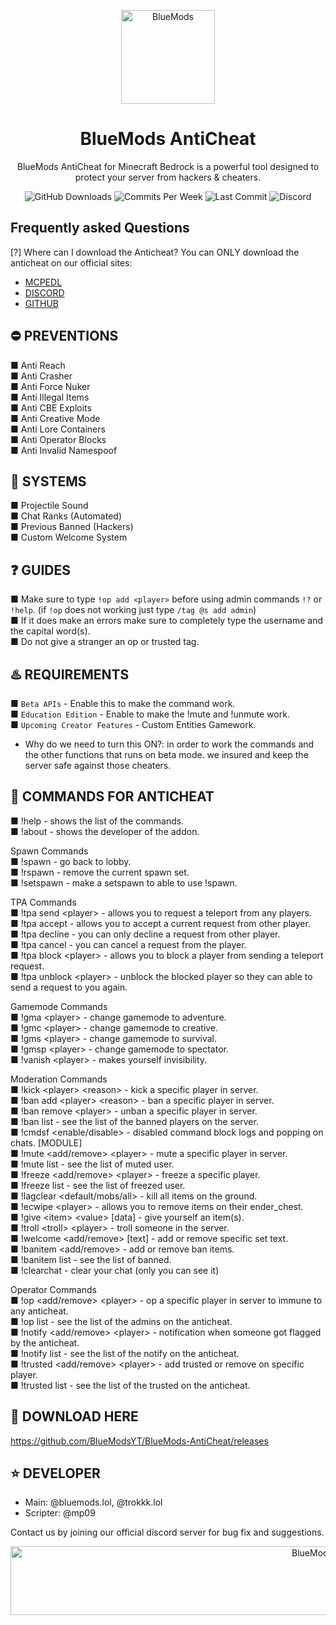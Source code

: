 <p align="center"><img src="https://bluemods.neocities.org/p/ic_blue.png" alt="BlueMods" width="150" height="150"></p>
<h1 align="center">BlueMods AntiCheat</h1>
<p align="center">BlueMods AntiCheat for Minecraft Bedrock is a powerful tool designed to protect your server from hackers & cheaters.</p>
<p align="center">
        <img src="https://img.shields.io/github/downloads/BlueModsYT/BlueMods-AntiCheat/total?style=for-the-badge" alt="GitHub Downloads">
        <img src="https://img.shields.io/github/commit-activity/m/BlueModsYT/BlueMods-AntiCheat?style=for-the-badge" alt="Commits Per Week">
        <img src="https://img.shields.io/github/last-commit/BlueModsYT/BlueMods-AntiCheat?style=for-the-badge" alt="Last Commit">
        <img src="https://img.shields.io/discord/913049851531522078?style=for-the-badge&label=Discord&color=0000ff&link=https%3A%2F%2Fdiscord.gg%2Fbluemods-anticheat-913049851531522078" alt="Discord">
</p>

## Frequently asked Questions
[?] Where can I download the Anticheat?
You can ONLY download the anticheat on our official sites:
- [MCPEDL](https://mcpedl.com/bluemods)
- [DISCORD](https://discord.gg/bluemods-anticheat-913049851531522078)
- [GITHUB](https://github.com/BlueModsYT/BlueMods-AntiCheat/releases)

## **⛔ PREVENTIONS**
■ Anti Reach<br>
■ Anti Crasher<br>
■ Anti Force Nuker<br>
■ Anti Illegal Items<br>
■ Anti CBE Exploits<br>
■ Anti Creative Mode<br>
■ Anti Lore Containers<br>
■ Anti Operator Blocks<br>
■ Anti Invalid Namespoof<br>

## **📡 SYSTEMS**
■ Projectile Sound<br>
■ Chat Ranks (Automated)<br>
■ Previous Banned (Hackers)<br>
■ Custom Welcome System<br>

## **❓ GUIDES**
■ Make sure to type `!op add <player>` before using admin commands `!?` or `!help`. (if `!op` does not working just type `/tag @s add admin`)<br>
■ If it does make an errors make sure to completely type the username and the capital word(s).<br>
■ Do not give a stranger an op or trusted tag.<br>

## **♨️ REQUIREMENTS**
■ `Beta APIs` - Enable this to make the command work.<br>
■ `Education Edition` - Enable to make the !mute and !unmute work.<br>
■ `Upcoming Creator Features` - Custom Entities Gamework.<br>
- Why do we need to turn this ON?: in order to work the commands and the other functions that runs on beta mode. we insured and keep the server safe against those cheaters.<br>

## **🤖 COMMANDS FOR ANTICHEAT**
■ !help - shows the list of the commands.<br>
■ !about - shows the developer of the addon.<br>

Spawn Commands<br>
■ !spawn - go back to lobby.<br>
■ !rspawn - remove the current spawn set.<br>
■ !setspawn - make a setspawn to able to use !spawn.<br>

TPA Commands<br>
■ !tpa send \<player> - allows you to request a teleport from any players.<br>
■ !tpa accept - allows you to accept a current request from other player.<br>
■ !tpa decline - you can only decline a request from other player.<br>
■ !tpa cancel - you can cancel a request from the player.<br>
■ !tpa block \<player> - allows you to block a player from sending a teleport request.<br>
■ !tpa unblock \<player> - unblock the blocked player so they can able to send a request to you again.<br>

Gamemode Commands<br>
■ !gma \<player> - change gamemode to adventure.<br>
■ !gmc \<player> - change gamemode to creative.<br>
■ !gms \<player> - change gamemode to survival.<br>
■ !gmsp \<player> - change gamemode to spectator.<br>
■ !vanish \<player> - makes yourself invisibility.<br>

Moderation Commands<br>
■ !kick \<player> \<reason> - kick a specific player in server.<br>
■ !ban add \<player> \<reason> - ban a specific player in server.<br>
■ !ban remove \<player> - unban a specific player in server.<br>
■ !ban list - see the list of the banned players on the server.<br>
■ !cmdsf <enable/disable> - disabled command block logs and popping on chats. [MODULE]<br>
■ !mute <add/remove> \<player> - mute a specific player in server.<br>
■ !mute list - see the list of muted user.<br>
■ !freeze <add/remove> \<player> - freeze a specific player.<br>
■ !freeze list - see the list of freezed user.<br>
■ !lagclear <default/mobs/all> - kill all items on the ground.<br>
■ !ecwipe \<player> - allows you to remove items on their ender_chest.<br>
■ !give \<item> \<value> [data] - give yourself an item(s).<br>
■ !troll \<troll> \<player> - troll someone in the server.<br>
■ !welcome <add/remove> [text] - add or remove specific set text.<br>
■ !banitem <add/remove> <item> - add or remove ban items.<br>
■ !banitem list - see the list of banned.<br>
■ !clearchat - clear your chat (only you can see it)<br>

Operator Commands<br>
■ !op <add/remove> \<player> - op a specific player in server to immune to any anticheat.<br>
■ !op list - see the list of the admins on the anticheat.<br>
■ !notify <add/remove> \<player> - notification when someone got flagged by the anticheat.<br>
■ !notify list - see the list of the notify on the anticheat.<br>
■ !trusted <add/remove> \<player> - add trusted or remove on specific player.<br>
■ !trusted list - see the list of the trusted on the anticheat.<br>

## **📣 DOWNLOAD HERE**
https://github.com/BlueModsYT/BlueMods-AntiCheat/releases

## **⭐ DEVELOPER**
- Main: @bluemods.lol, @trokkk.lol<br>
- Scripter: @mp09


Contact us by joining our official discord server for bug fix and suggestions.
<p align="center"><img src="https://github.com/user-attachments/assets/da292086-bee4-4210-9b91-5ad6c451a052" alt="BlueMods" width="950" height="110"></p>
